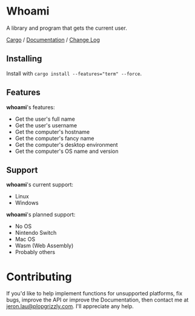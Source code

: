 # Whoami
A library and program that gets the current user.

[Cargo](https://crates.io/crates/whoami) /
[Documentation](https://docs.rs/whoami) /
[Change Log](http://plopgrizzly.com/whoami/changelog.html)

## Installing
Install with `cargo install --features="term" --force`.

## Features
**whoami**'s features:
* Get the user's full name
* Get the user's username
* Get the computer's hostname
* Get the computer's fancy name
* Get the computer's desktop environment
* Get the computer's OS name and version

## Support
**whoami**'s current support:
* Linux
* Windows

**whoami**'s planned support:
* No OS
* Nintendo Switch
* Mac OS
* Wasm (Web Assembly)
* Probably others

# Contributing
If you'd like to help implement functions for unsupported platforms, fix bugs,
improve the API or improve the Documentation, then contact me at
jeron.lau@plopgrizzly.com. I'll appreciate any help.
